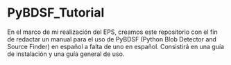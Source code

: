 # PyBDSF_Tutorial
En el marco de mi realización del EPS, creamos este repositorio con el fin de redactar un manual para el uso de PyBDSF (Python Blob Detector and Source Finder) en español a falta de uno en español. Consistirá en una guía de instalación y una guía general de uso.
